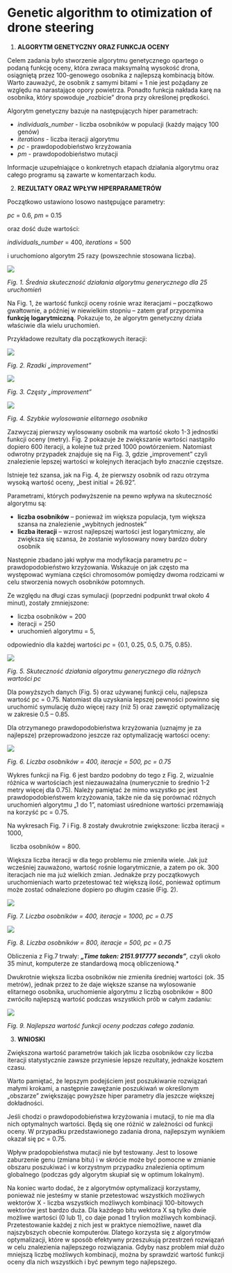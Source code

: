 ﻿# **Genetic algorithm to otimization of drone steering**

1. **ALGORYTM GENETYCZNY ORAZ FUNKCJA OCENY** 

Celem zadania było stworzenie algorytmu genetycznego opartego o podaną funkcję oceny, która zwraca maksymalną wysokość drona, osiągniętą przez 100-genowego osobnika z najlepszą kombinacją bitów. Warto zauważyć, że osobnik z samymi bitami = 1 nie jest pożądany ze względu na narastające opory powietrza. Ponadto funkcja nakłada karę na osobnika, który spowoduje „rozbicie” drona przy określonej prędkości. 

Algorytm genetyczny bazuje na następujących hiper parametrach: 

- *individuals\_number* - liczba osobników w populacji (każdy mający 100 genów) 
- *iterations* - liczba iteracji algorytmu 
- *pc* - prawdopodobieństwo krzyżowania 
- *pm* - prawdopodobieństwo mutacji 

Informacje uzupełniające o konkretnych etapach działania algorytmu oraz całego programu są zawarte w komentarzach kodu. 

2. **REZULTATY ORAZ WPŁYW HIPERPARAMETRÓW** 

Początkowo ustawiono losowo następujące parametry: 

*pc* = 0.6, *pm* = 0.15 

oraz dość duże wartości: 

*individuals\_number* = 400, *iterations* = 500 

i uruchomiono algorytm 25 razy (powszechnie stosowana liczba). 

![](img/fig_1.jpeg)

*Fig.  1. Średnia skuteczność działania algorytmu generycznego dla 25 uruchomień* 

Na  Fig.  1,  że  wartość  funkcji  oceny  rośnie  wraz  iteracjami  –  początkowo  gwałtownie,  a  później  w  niewielkim  stopniu  –  zatem  graf  przypomina  **funkcję  logarytmiczną**.  Pokazuje  to,  że  algorytm genetyczny działa właściwie dla wielu uruchomień. 

Przykładowe rezultaty dla początkowych iteracji: 

![](img/fig_2.png)

*Fig.  2. Rzadki „improvement”* 

![](img/fig_3.jpeg)

*Fig.  3. Częsty „improvement”* 

![](img/fig_4.png)

*Fig.  4. Szybkie wylosowanie elitarnego osobnika* 

Zazwyczaj pierwszy wylosowany osobnik ma wartość około 1-3 jednostki funkcji oceny (metry). Fig. 2 pokazuje  że  zwiększanie  wartości  nastąpiło  dopiero  600  iteracji,  a  kolejne  tuż  przed  1000 powtórzeniem.  Natomiast  odwrotny  przypadek  znajduje  się  na  Fig.  3,  gdzie  „improvement”  czyli znalezienie lepszej wartości w kolejnych iteracjach było znacznie częstsze. 

Istnieje  też  szansa,  jak  na  Fig.  4,  że  pierwszy  osobnik  od  razu  otrzyma  wysoką  wartość  oceny,  „best initial = 26.92”. 

Parametrami, których podwyższenie na pewno wpływa na skuteczność algorytmu są: 

- **liczba  osobników**  –  ponieważ  im  większa  populacja,  tym  większa  szansa  na  znalezienie „wybitnych jednostek” 
- **liczba iteracji** – wzrost najlepszej wartości jest logarytmiczny, ale zwiększa się szansa, że zostanie wylosowany nowy bardzo dobry osobnik 

Następnie zbadano jaki wpływ ma modyfikacja parametru *pc* – prawdopodobieństwo krzyżowania. Wskazuje on jak często ma występować wymiana części chromosomów pomiędzy dwoma rodzicami  w celu stworzenia nowych osobników potomnych. 

Ze względu na długi czas symulacji (poprzedni podpunkt trwał około 4 minut), zostały zmniejszone: 

- liczba osobników = 200 
- iteracji = 250 
- uruchomień algorytmu = 5, 

odpowiednio dla każdej wartości *pc* = {0.1, 0.25, 0.5, 0.75, 0.85}. 

![](img/fig_5.jpeg)

*Fig.  5. Skuteczność działania algorytmu generycznego dla różnych wartości pc* 

Dla powyższych danych (Fig. 5) oraz używanej funkcji celu, najlepsza wartość pc = 0.75. Natomiast dla uzyskania lepszej pewności powinno się uruchomić symulację dużo więcej razy (niż 5) oraz zawęzić optymalizację w zakresie 0.5 – 0.85. 

Dla  otrzymanego  prawdopodobieństwa  krzyżowania  (uznajmy  je  za  najlepsze)  przeprowadzono jeszcze raz optymalizację wartości oceny: 

![](img/fig_6.jpeg)

*Fig.  6. Liczba osobników = 400, iteracje = 500, pc = 0.75* 

Wykres funkcji na Fig. 6 jest bardzo podobny do tego z Fig. 2, wizualnie różnica w wartościach jest niezauważalna (numerycznie to średnio 1-2 metry więcej dla 0.75). Należy pamiętać że mimo wszystko pc jest prawdopodobieństwem krzyżowania, także nie da się porównać różnych uruchomień algorytmu „1 do 1”, natomiast uśrednione wartości przemawiają na korzyść pc = 0.75. 

Na wykresach Fig. 7 i Fig. 8 zostały dwukrotnie zwiększone: liczba iteracji = 1000, 

` `liczba osobników = 800. 

Większa liczba iteracji w dla tego problemu nie zmieniła wiele. Jak już wcześniej zauważono, wartość rośnie  logarytmicznie,  a  zatem  po  ok.  300  iteracjach  nie  ma  już  wielkich  zmian.  Jednakże  przy początkowych uruchomieniach warto przetestować też większą ilość, ponieważ optimum może zostać odnalezione dopiero po długim czasie (Fig. 2). 

![](img/fig_7.jpeg)

*Fig.  7. Liczba osobników = 400, iteracje = 1000, pc = 0.75* 

![](img/fig_8.jpeg)

*Fig.  8. Liczba osobników = 800, iteracje = 500, pc = 0.75* 

Obliczenia z Fig.7 trwały: ***„Time taken: 2151.917777 seconds”**, c*zyli około 35 minut, komputerze ze standardową mocą obliczeniową.* 

Dwukrotnie większa liczba osobników nie zmieniła średniej wartości (ok. 35 metrów), jednak przez to że  daje  większe  szanse  na  wylosowanie  elitarnego  osobnika,  uruchomienie  algorytmu  z  liczbą osobników = 800 zwróciło najlepszą wartość podczas wszystkich prób w całym zadaniu: 

![](img/fig_9.png)

*Fig.  9. Najlepsza wartość funkcji oceny podczas całego zadania.* 

3. **WNIOSKI** 

Zwiększona wartość parametrów takich jak liczba osobników czy liczba iteracji statystycznie zawsze przyniesie lepsze rezultaty, jednakże kosztem czasu.  

Warto pamiętać, że lepszym podejściem jest poszukiwanie rozwiązań małymi krokami, a następnie zawężanie poszukiwań w określonym „obszarze” zwiększając powyższe hiper parametry dla jeszcze większej dokładności. 

Jeśli chodzi o prawdopodobieństwa krzyżowania i mutacji, to nie ma dla nich optymalnych wartości. Będą się one różnić w zależności od funkcji oceny. W przypadku przedstawionego zadania drona, najlepszym wynikiem okazał się pc = 0.75. 

Wpływ pradopobieństwa mutacji nie był testowany. Jest to losowe zaburzenie genu (zmiana bitu)  i w skrócie może być pomocne w zmianie obszaru poszukiwać i w korzystnym przypadku znalezienia optimum globalnego (podczas gdy algorytm skupiał się w optimum lokalnym). 

Na koniec warto dodać, że z algorytmów optymalizacji korzystamy, ponieważ nie jesteśmy w stanie przetestować  wszystkich  możliwych  wektorów  X  -  liczba  wszystkich  możliwych  kombinacji  100-bitowych wektorów jest bardzo duża. Dla każdego bitu wektora X są tylko dwie możliwe wartości  (0 lub 1), co daje ponad 1 trylion możliwych kombinacji. Przetestowanie każdej z nich jest w praktyce niemożliwe,  nawet  dla  najszybszych  obecnie  komputerów.  Dlatego  korzysta  się  z  algorytmów optymalizacji,  które  w  sposób  efektywny  przeszukują  przestrzeń  rozwiązań  w  celu  znalezienia najlepszego rozwiązania. Gdyby nasz problem miał dużo mniejszą liczbę możliwych kombinacji, można by sprawdzić wartość funkcji oceny dla nich wszystkich i być pewnym tego najlepszego. 
